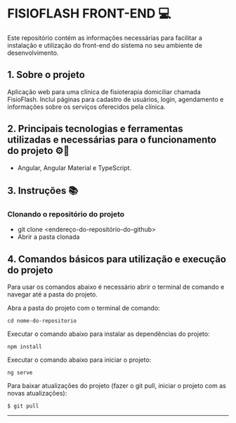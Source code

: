 # FISIOFLASH FRONT-END 💻

Este repositório contém as informações necessárias para facilitar a instalação e utilização do front-end do sistema no seu ambiente de desenvolvimento. 

## 1. Sobre o projeto

Aplicação web para uma clínica de fisioterapia domiciliar chamada FisioFlash. Inclui páginas para cadastro de usuários, login, agendamento e informações sobre os serviços oferecidos pela clínica.


## 2. Principais tecnologias e ferramentas utilizadas e necessárias para o funcionamento do projeto ⚙📲

- Angular, Angular Material e TypeScript.

## 3. Instruções 📚 
 
### Clonando o repositório do projeto

  - git clone <endereço-do-repositório-do-github>
  - Abrir a pasta clonada
 
## 4. Comandos básicos para utilização e execução do projeto

Para usar os comandos abaixo é necessário abrir o terminal de comando e navegar até a pasta do projeto.

Abra a pasta do projeto com o terminal de comando:

`
cd nome-do-repositorio
`

Executar o comando abaixo para instalar as dependências do projeto:

`
npm install
`

Executar o comando abaixo para iniciar o projeto:

`
ng serve
`

Para baixar atualizações do projeto (fazer o git pull, iniciar o projeto com as novas atualizações):

`
$ git pull
`

-------------------------------------------------------------------------------------------------------------------
  

  
